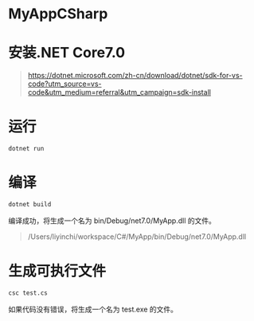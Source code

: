# MyAppCSharp




# 安装.NET Core7.0
>https://dotnet.microsoft.com/zh-cn/download/dotnet/sdk-for-vs-code?utm_source=vs-code&utm_medium=referral&utm_campaign=sdk-install

# 运行
```shell
dotnet run
```


# 编译
```bash
dotnet build
```
编译成功，将生成一个名为 bin/Debug/net7.0/MyApp.dll 的文件。

>/Users/liyinchi/workspace/C#/MyApp/bin/Debug/net7.0/MyApp.dll

# 生成可执行文件
```bash
csc test.cs
```
如果代码没有错误，将生成一个名为 test.exe 的文件。

